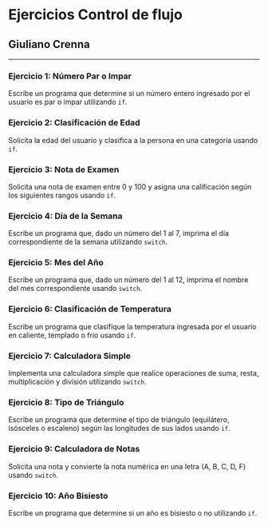 # Ejercicios Control de flujo
## Giuliano Crenna
---

### Ejercicio 1: Número Par o Impar
Escribe un programa que determine si un número entero ingresado por el usuario es par o impar utilizando `if`.

### Ejercicio 2: Clasificación de Edad
Solicita la edad del usuario y clasifica a la persona en una categoría usando `if`.

### Ejercicio 3: Nota de Examen
Solicita una nota de examen entre 0 y 100 y asigna una calificación según los siguientes rangos usando `if`.

### Ejercicio 4: Día de la Semana
Escribe un programa que, dado un número del 1 al 7, imprima el día correspondiente de la semana utilizando `switch`.

### Ejercicio 5: Mes del Año
Escribe un programa que, dado un número del 1 al 12, imprima el nombre del mes correspondiente usando `switch`.

### Ejercicio 6: Clasificación de Temperatura
Escribe un programa que clasifique la temperatura ingresada por el usuario en caliente, templado o frío usando `if`.

### Ejercicio 7: Calculadora Simple
Implementa una calculadora simple que realice operaciones de suma, resta, multiplicación y división utilizando `switch`.

### Ejercicio 8: Tipo de Triángulo
Escribe un programa que determine el tipo de triángulo (equilátero, isósceles o escaleno) según las longitudes de sus lados usando `if`.

### Ejercicio 9: Calculadora de Notas
Solicita una nota y convierte la nota numérica en una letra (A, B, C, D, F) usando `switch`.


### Ejercicio 10: Año Bisiesto
Escribe un programa que determine si un año es bisiesto o no utilizando `if`.
